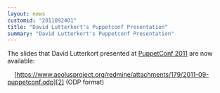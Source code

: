 ```yaml
---
layout: news
customid: "2011092401"
title: "David Lutterkort's Puppetconf Presentation"
summary: "David Lutterkort's Puppetconf Presentation"
---
```

The slides that David Lutterkort presented at [PuppetConf 2011][1] are now
available:

&nbsp;&nbsp;&nbsp;&nbsp;[https://www.aeolusproject.org/redmine/attachments/179/2011-09-puppetconf.odp][2] (ODP format)

[1]: http://puppetconf.com "Puppetconf 2011"
[2]: https://www.aeolusproject.org/redmine/attachments/179/2011-09-puppetconf.odp "The Aeolus Project: Clouds flying in assembly"